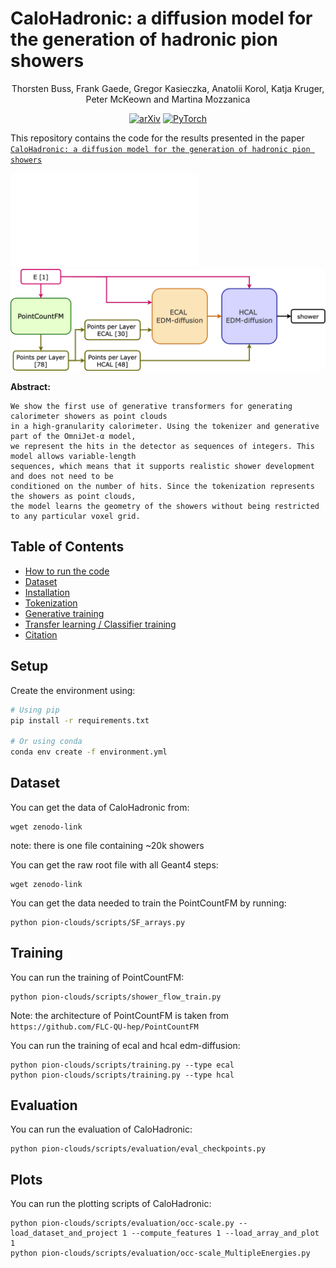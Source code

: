 # CaloHadronic: a diffusion model for the generation of hadronic pion showers

<div style="text-align: center;">
Thorsten Buss, Frank Gaede, Gregor Kasieczka, Anatolii Korol, Katja Kruger, Peter McKeown and Martina Mozzanica 

[![arXiv](https://img.shields.io/badge/arXiv-2501.05534-red)](https://arxiv.org/abs/2501.05534)
[![PyTorch](https://img.shields.io/badge/PyTorch-2.2-orange)](https://pytorch.org)

</div>

This repository contains the code for the results presented in the paper [`CaloHadronic: a diffusion model for the generation of hadronic pion showers`](link)

![Alt text](model.pdf)
<img src=model.pdf width=900 style="border-radius:10px">

**Abstract:**

```
We show the first use of generative transformers for generating calorimeter showers as point clouds
in a high-granularity calorimeter. Using the tokenizer and generative part of the OmniJet-α model,
we represent the hits in the detector as sequences of integers. This model allows variable-length
sequences, which means that it supports realistic shower development and does not need to be
conditioned on the number of hits. Since the tokenization represents the showers as point clouds,
the model learns the geometry of the showers without being restricted to any particular voxel grid.
```

## Table of Contents

- [How to run the code](#how-to-run-the-code)
- [Dataset](#dataset)
- [Installation](#installation)
- [Tokenization](#tokenization)
- [Generative training](#generative-training)
- [Transfer learning / Classifier training](#transfer-learning--classifier-training)
- [Citation](#citation)


## Setup

Create the environment using:

```bash
# Using pip
pip install -r requirements.txt

# Or using conda
conda env create -f environment.yml
```

## Dataset 
You can get the data of CaloHadronic from: 
```
wget zenodo-link
```
note: there is one file containing ~20k showers 

You can get the raw root file with all Geant4 steps: 
```
wget zenodo-link
```

You can get the data needed to train the PointCountFM by running:
```
python pion-clouds/scripts/SF_arrays.py
```

## Training
You can run the training of PointCountFM:
```
python pion-clouds/scripts/shower_flow_train.py
```
Note: the architecture of PointCountFM is taken from ```https://github.com/FLC-QU-hep/PointCountFM```

You can run the training of ecal and hcal edm-diffusion:
```
python pion-clouds/scripts/training.py --type ecal 
python pion-clouds/scripts/training.py --type hcal
```

## Evaluation
You can run the evaluation of CaloHadronic: 
```
python pion-clouds/scripts/evaluation/eval_checkpoints.py
```

## Plots
You can run the plotting scripts of CaloHadronic: 
```
python pion-clouds/scripts/evaluation/occ-scale.py --load_dataset_and_project 1 --compute_features 1 --load_array_and_plot 1
python pion-clouds/scripts/evaluation/occ-scale_MultipleEnergies.py
```
